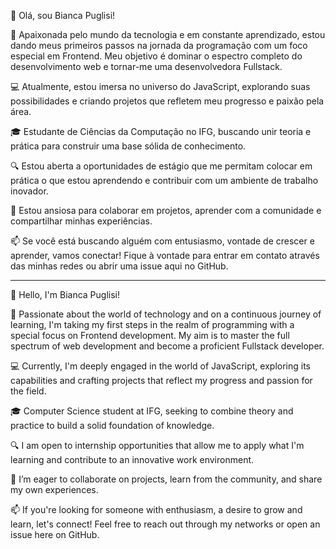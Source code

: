 👋 Olá, sou Bianca Puglisi!

🌱 Apaixonada pelo mundo da tecnologia e em constante aprendizado, estou dando meus primeiros passos na jornada da programação com um foco especial em Frontend. Meu objetivo é dominar o espectro completo do desenvolvimento web e tornar-me uma desenvolvedora Fullstack.

💻 Atualmente, estou imersa no universo do JavaScript, explorando suas possibilidades e criando projetos que refletem meu progresso e paixão pela área.

🎓 Estudante de Ciências da Computação no IFG, buscando unir teoria e prática para construir uma base sólida de conhecimento.

🔍 Estou aberta a oportunidades de estágio que me permitam colocar em prática o que estou aprendendo e contribuir com um ambiente de trabalho inovador.

🤝 Estou ansiosa para colaborar em projetos, aprender com a comunidade e compartilhar minhas experiências.

📫 Se você está buscando alguém com entusiasmo, vontade de crescer e aprender, vamos conectar! Fique à vontade para entrar em contato através das minhas redes ou abrir uma issue aqui no GitHub.

---

👋 Hello, I'm Bianca Puglisi!

🌱 Passionate about the world of technology and on a continuous journey of learning, I'm taking my first steps in the realm of programming with a special focus on Frontend development. My aim is to master the full spectrum of web development and become a proficient Fullstack developer.

💻 Currently, I'm deeply engaged in the world of JavaScript, exploring its capabilities and crafting projects that reflect my progress and passion for the field.

🎓 Computer Science student at IFG, seeking to combine theory and practice to build a solid foundation of knowledge.

🔍 I am open to internship opportunities that allow me to apply what I'm learning and contribute to an innovative work environment.

🤝 I’m eager to collaborate on projects, learn from the community, and share my own experiences.

📫 If you're looking for someone with enthusiasm, a desire to grow and learn, let's connect! Feel free to reach out through my networks or open an issue here on GitHub.

<!---
BiancaPuglisi/BiancaPuglisi is a ✨ special ✨ repository because its `README.md` (this file) appears on your GitHub profile.
You can click the Preview link to take a look at your changes.
--->
